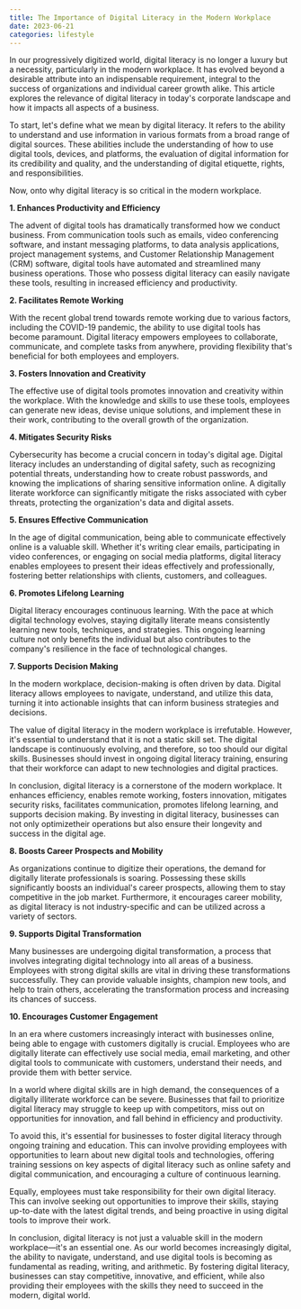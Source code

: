 ```yaml
---
title: The Importance of Digital Literacy in the Modern Workplace
date: 2023-06-21
categories: lifestyle
---
```



In our progressively digitized world, digital literacy is no longer a luxury but a necessity, particularly in the modern workplace. It has evolved beyond a desirable attribute into an indispensable requirement, integral to the success of organizations and individual career growth alike. This article explores the relevance of digital literacy in today's corporate landscape and how it impacts all aspects of a business.

To start, let's define what we mean by digital literacy. It refers to the ability to understand and use information in various formats from a broad range of digital sources. These abilities include the understanding of how to use digital tools, devices, and platforms, the evaluation of digital information for its credibility and quality, and the understanding of digital etiquette, rights, and responsibilities.

Now, onto why digital literacy is so critical in the modern workplace.

**1. Enhances Productivity and Efficiency**

The advent of digital tools has dramatically transformed how we conduct business. From communication tools such as emails, video conferencing software, and instant messaging platforms, to data analysis applications, project management systems, and Customer Relationship Management (CRM) software, digital tools have automated and streamlined many business operations. Those who possess digital literacy can easily navigate these tools, resulting in increased efficiency and productivity.

**2. Facilitates Remote Working**

With the recent global trend towards remote working due to various factors, including the COVID-19 pandemic, the ability to use digital tools has become paramount. Digital literacy empowers employees to collaborate, communicate, and complete tasks from anywhere, providing flexibility that's beneficial for both employees and employers.

**3. Fosters Innovation and Creativity**

The effective use of digital tools promotes innovation and creativity within the workplace. With the knowledge and skills to use these tools, employees can generate new ideas, devise unique solutions, and implement these in their work, contributing to the overall growth of the organization.

**4. Mitigates Security Risks**

Cybersecurity has become a crucial concern in today's digital age. Digital literacy includes an understanding of digital safety, such as recognizing potential threats, understanding how to create robust passwords, and knowing the implications of sharing sensitive information online. A digitally literate workforce can significantly mitigate the risks associated with cyber threats, protecting the organization's data and digital assets.

**5. Ensures Effective Communication**

In the age of digital communication, being able to communicate effectively online is a valuable skill. Whether it's writing clear emails, participating in video conferences, or engaging on social media platforms, digital literacy enables employees to present their ideas effectively and professionally, fostering better relationships with clients, customers, and colleagues.

**6. Promotes Lifelong Learning**

Digital literacy encourages continuous learning. With the pace at which digital technology evolves, staying digitally literate means consistently learning new tools, techniques, and strategies. This ongoing learning culture not only benefits the individual but also contributes to the company's resilience in the face of technological changes.

**7. Supports Decision Making**

In the modern workplace, decision-making is often driven by data. Digital literacy allows employees to navigate, understand, and utilize this data, turning it into actionable insights that can inform business strategies and decisions.

The value of digital literacy in the modern workplace is irrefutable. However, it's essential to understand that it is not a static skill set. The digital landscape is continuously evolving, and therefore, so too should our digital skills. Businesses should invest in ongoing digital literacy training, ensuring that their workforce can adapt to new technologies and digital practices.

In conclusion, digital literacy is a cornerstone of the modern workplace. It enhances efficiency, enables remote working, fosters innovation, mitigates security risks, facilitates communication, promotes lifelong learning, and supports decision making. By investing in digital literacy, businesses can not only optimizetheir operations but also ensure their longevity and success in the digital age.

**8. Boosts Career Prospects and Mobility**

As organizations continue to digitize their operations, the demand for digitally literate professionals is soaring. Possessing these skills significantly boosts an individual's career prospects, allowing them to stay competitive in the job market. Furthermore, it encourages career mobility, as digital literacy is not industry-specific and can be utilized across a variety of sectors.

**9. Supports Digital Transformation**

Many businesses are undergoing digital transformation, a process that involves integrating digital technology into all areas of a business. Employees with strong digital skills are vital in driving these transformations successfully. They can provide valuable insights, champion new tools, and help to train others, accelerating the transformation process and increasing its chances of success.

**10. Encourages Customer Engagement**

In an era where customers increasingly interact with businesses online, being able to engage with customers digitally is crucial. Employees who are digitally literate can effectively use social media, email marketing, and other digital tools to communicate with customers, understand their needs, and provide them with better service.

In a world where digital skills are in high demand, the consequences of a digitally illiterate workforce can be severe. Businesses that fail to prioritize digital literacy may struggle to keep up with competitors, miss out on opportunities for innovation, and fall behind in efficiency and productivity.

To avoid this, it's essential for businesses to foster digital literacy through ongoing training and education. This can involve providing employees with opportunities to learn about new digital tools and technologies, offering training sessions on key aspects of digital literacy such as online safety and digital communication, and encouraging a culture of continuous learning.

Equally, employees must take responsibility for their own digital literacy. This can involve seeking out opportunities to improve their skills, staying up-to-date with the latest digital trends, and being proactive in using digital tools to improve their work.

In conclusion, digital literacy is not just a valuable skill in the modern workplace—it's an essential one. As our world becomes increasingly digital, the ability to navigate, understand, and use digital tools is becoming as fundamental as reading, writing, and arithmetic. By fostering digital literacy, businesses can stay competitive, innovative, and efficient, while also providing their employees with the skills they need to succeed in the modern, digital world.